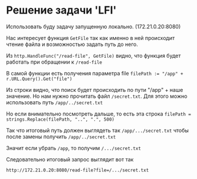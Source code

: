 # Решение задачи 'LFI'

Использовать буду задачу запущенную локально. (172.21.0.20:8080)

Нас интересует функция `GetFile` так как именно в ней происходит чтение файла и возможностью задать путь до него. 


Из `http.HandleFunc("/read-file", GetFile)` видно, что функция будет работать при обращении к `/read-file`

В самой функции есть получения параметра file `filePath := "/app" + r.URL.Query().Get("file")`

Из строки видно, что поиск будет происходить по пути "/app" + наше значение. Но нам нужно прочитать файл `/secret.txt`. Для этого можно использовать путь `/app/../secret.txt`

Но если внимательно посмотреть дальше, то есть эта строка `filePath = strings.Replace(filePath, "..", ".", 500)`

Так что итоговый путь должен выглядеть так `/app/.../secret.txt` чтобы после замены получить `/app/../secret.txt`

Значит если убрать `/app`, то получим `/.../secret.txt`

Следовательно итоговый запрос выглядит вот так 
```
http://172.21.0.20:8080/read-file?file=/.../secret.txt
```




